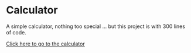 # Calculator 

A simple calculator, nothing too special ... but this project is with 300 lines of code.

[Click here to go to the calculator](https://anipati2.github.io/calculator/)
